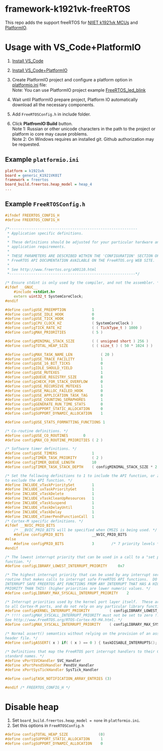 # framework-k1921vk-freeRTOS
This repo adds the support freeRTOS for [NIIET k1921vk MCUs](https://niiet.ru/product-category/chips/microcont/risc-32-bit/) and [PlatformIO](http://platformio.org).

# Usage with VS_Code+PlatformIO

1. [Install VS_Code](https://code.visualstudio.com/)  
2. [Install VS_Code+PlatformIO](https://docs.platformio.org/en/latest/integration/ide/vscode.html#ide-vscode)  
3. Create PlatformIO project and configure a platform option in [platformio.ini](http://docs.platformio.org/page/projectconf.html) file:  
Note: You can use PlatformIO project example [FreeRTOS_led_blink](examples/FreeRTOS_led_blink)
4. Wait until PlatformIO prepare project, Platform IO automatically download all the necessary components.  
5. Add `FreeRTOSConfig.h` in include folder.

6. Click **PlatfromIO:Build** button.  
Note 1: Russian or other unicode characters in the path to the project or platform io core may cause problems.  
Note 2: On Windows requires an installed git. Github authorization may be requested.  
## Example `platformio.ini` 
```ini
platform = k1921vk
board = generic_K1921VK01T
framework = freertos
board_build.freertos.heap_model = heap_4
...
```

## Example `FreeRTOSConfig.h` 
```cpp
#ifndef FREERTOS_CONFIG_H
#define FREERTOS_CONFIG_H

/*-----------------------------------------------------------
 * Application specific definitions.
 *
 * These definitions should be adjusted for your particular hardware and
 * application requirements.
 *
 * THESE PARAMETERS ARE DESCRIBED WITHIN THE 'CONFIGURATION' SECTION OF THE
 * FreeRTOS API DOCUMENTATION AVAILABLE ON THE FreeRTOS.org WEB SITE.
 *
 * See http://www.freertos.org/a00110.html
 *----------------------------------------------------------*/

/* Ensure stdint is only used by the compiler, and not the assembler. */
#ifdef __GNUC__
	#include <stdint.h>
	extern uint32_t SystemCoreClock;
#endif

#define configUSE_PREEMPTION			1
#define configUSE_IDLE_HOOK				0
#define configUSE_TICK_HOOK				0
#define configCPU_CLOCK_HZ				( SystemCoreClock )
#define configTICK_RATE_HZ				( ( TickType_t ) 1000 )
#define configMAX_PRIORITIES			( 5 )

#define configMINIMAL_STACK_SIZE		( ( unsigned short ) 256 )
#define configTOTAL_HEAP_SIZE			( ( size_t ) ( 50 * 1024 ) )

#define configMAX_TASK_NAME_LEN				( 20 )
#define configUSE_TRACE_FACILITY			1
#define configUSE_16_BIT_TICKS				0
#define configIDLE_SHOULD_YIELD				1
#define configUSE_MUTEXES					1
#define configQUEUE_REGISTRY_SIZE			8
#define configCHECK_FOR_STACK_OVERFLOW		0
#define configUSE_RECURSIVE_MUTEXES			1
#define configUSE_MALLOC_FAILED_HOOK		0
#define configUSE_APPLICATION_TASK_TAG		0
#define configUSE_COUNTING_SEMAPHORES		1
#define configGENERATE_RUN_TIME_STATS		0
#define configSUPPORT_STATIC_ALLOCATION 	0
#define configSUPPORT_DYNAMIC_ALLOCATION 	1

#define configUSE_STATS_FORMATTING_FUNCTIONS 1

/* Co-routine definitions. */
#define configUSE_CO_ROUTINES 		0
#define configMAX_CO_ROUTINE_PRIORITIES ( 2 )

/* Software timer definitions. */
#define configUSE_TIMERS				1
#define configTIMER_TASK_PRIORITY		( 2 )
#define configTIMER_QUEUE_LENGTH		10
#define configTIMER_TASK_STACK_DEPTH	( configMINIMAL_STACK_SIZE * 2 )

/* Set the following definitions to 1 to include the API function, or zero
to exclude the API function. */
#define INCLUDE_vTaskPrioritySet		1
#define INCLUDE_uxTaskPriorityGet		1
#define INCLUDE_vTaskDelete				1
#define INCLUDE_vTaskCleanUpResources	1
#define INCLUDE_vTaskSuspend			1
#define INCLUDE_vTaskDelayUntil			1
#define INCLUDE_vTaskDelay				1
#define INCLUDE_xTimerPendFunctionCall  1
/* Cortex-M specific definitions. */
#ifdef __NVIC_PRIO_BITS
	/* __BVIC_PRIO_BITS will be specified when CMSIS is being used. */
	#define configPRIO_BITS       		__NVIC_PRIO_BITS
#else
	#define configPRIO_BITS       		3        /* 7 priority levels */
#endif

/* The lowest interrupt priority that can be used in a call to a "set priority"
function. */
#define configLIBRARY_LOWEST_INTERRUPT_PRIORITY		0x7

/* The highest interrupt priority that can be used by any interrupt service
routine that makes calls to interrupt safe FreeRTOS API functions.  DO NOT CALL
INTERRUPT SAFE FREERTOS API FUNCTIONS FROM ANY INTERRUPT THAT HAS A HIGHER
PRIORITY THAN THIS! (higher priorities are lower numeric values. */
#define configLIBRARY_MAX_SYSCALL_INTERRUPT_PRIORITY	2

/* Interrupt priorities used by the kernel port layer itself.  These are generic
to all Cortex-M ports, and do not rely on any particular library functions. */
#define configKERNEL_INTERRUPT_PRIORITY 		( configLIBRARY_LOWEST_INTERRUPT_PRIORITY << (8 - configPRIO_BITS) )
/* !!!! configMAX_SYSCALL_INTERRUPT_PRIORITY must not be set to zero !!!!
See http://www.FreeRTOS.org/RTOS-Cortex-M3-M4.html. */
#define configMAX_SYSCALL_INTERRUPT_PRIORITY 	( configLIBRARY_MAX_SYSCALL_INTERRUPT_PRIORITY << (8 - configPRIO_BITS) )
	
/* Normal assert() semantics without relying on the provision of an assert.h
header file. */
#define configASSERT( x ) if( ( x ) == 0 ) { taskDISABLE_INTERRUPTS(); for( ;; ); }	
	
/* Definitions that map the FreeRTOS port interrupt handlers to their CMSIS
standard names. */
#define vPortSVCHandler SVC_Handler
#define xPortPendSVHandler PendSV_Handler
#define xPortSysTickHandler SysTick_Handler

#define configTASK_NOTIFICATION_ARRAY_ENTRIES (3)

#endif /* FREERTOS_CONFIG_H */
```

# Disable heap
1. Set `board_build.freertos.heap_model = none` in `platformio.ini`.
2. Set this options in `FreeRTOSConfig.h` 

```cpp
#define configTOTAL_HEAP_SIZE              (0)
#define configSUPPORT_STATIC_ALLOCATION     1
#define configSUPPORT_DYNAMIC_ALLOCATION    0
```
